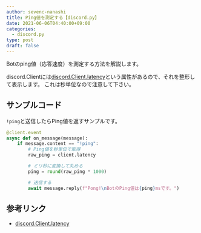 ```yaml
---
author: sevenc-nanashi
title: Ping値を測定する【discord.py】
date: 2021-06-06T04:40:00+09:00
categories:
  - discord.py
type: post
draft: false
---
```


Botのping値（応答速度）を測定する方法を解説します。

discord.Clientには[discord.Client.latency](https://discordpy.readthedocs.io/ja/latest/api.html#discord.Client.latency)という属性があるので、それを整形して表示します。
これは秒単位なので注意して下さい。

## サンプルコード

`!ping`と送信したらPing値を返すサンプルです。

```python
@client.event
async def on_message(message):
    if message.content == "!ping":
        # Ping値を秒単位で取得
        raw_ping = client.latency

        # ミリ秒に変換して丸める
        ping = round(raw_ping * 1000)

        # 送信する
        await message.reply(f"Pong!\nBotのPing値は{ping}msです。")
```
## 参考リンク

- [discord.Client.latency](https://discordpy.readthedocs.io/ja/latest/api.html#discord.Client.latency)

